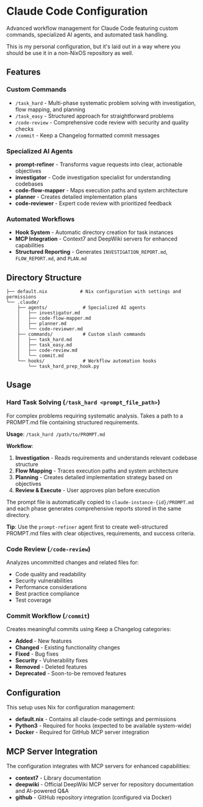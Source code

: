 # Claude Code Configuration

Advanced workflow management for Claude Code featuring custom commands, specialized AI agents, 
and automated task handling.

This is my personal configuration, but it's laid out in a way where you should be use it in a non-NixOS
repository as well.

## Features

### Custom Commands

- `/task_hard` - Multi-phase systematic problem solving with investigation, flow mapping, and planning
- `/task_easy` - Structured approach for straightforward problems
- `/code-review` - Comprehensive code review with security and quality checks  
- `/commit` - Keep a Changelog formatted commit messages

### Specialized AI Agents

- **prompt-refiner** - Transforms vague requests into clear, actionable objectives
- **investigator** - Code investigation specialist for understanding codebases
- **code-flow-mapper** - Maps execution paths and system architecture
- **planner** - Creates detailed implementation plans
- **code-reviewer** - Expert code review with prioritized feedback

### Automated Workflows

- **Hook System** - Automatic directory creation for task instances
- **MCP Integration** - Context7 and DeepWiki servers for enhanced capabilities
- **Structured Reporting** - Generates `INVESTIGATION_REPORT.md`, `FLOW_REPORT.md`, and `PLAN.md`

## Directory Structure

```
├── default.nix            # Nix configuration with settings and permissions
└── .claude/
    ├── agents/             # Specialized AI agents
    │   ├── investigator.md
    │   ├── code-flow-mapper.md
    │   ├── planner.md
    │   └── code-reviewer.md
    ├── commands/           # Custom slash commands
    │   ├── task_hard.md
    │   ├── task_easy.md
    │   ├── code-review.md
    │   └── commit.md
    └── hooks/              # Workflow automation hooks
        └── task_hard_prep_hook.py
```

## Usage

### Hard Task Solving (`/task_hard <prompt_file_path>`)
For complex problems requiring systematic analysis. Takes a path to a PROMPT.md file containing structured requirements.

**Usage**: `/task_hard /path/to/PROMPT.md`

**Workflow**:
1. **Investigation** - Reads requirements and understands relevant codebase structure
2. **Flow Mapping** - Traces execution paths and system architecture  
3. **Planning** - Creates detailed implementation strategy based on objectives
4. **Review & Execute** - User approves plan before execution

The prompt file is automatically copied to `claude-instance-{id}/PROMPT.md` and each phase generates comprehensive reports stored in the same directory.

**Tip**: Use the `prompt-refiner` agent first to create well-structured PROMPT.md files with clear objectives, requirements, and success criteria.

### Code Review (`/code-review`)
Analyzes uncommitted changes and related files for:
- Code quality and readability
- Security vulnerabilities
- Performance considerations
- Best practice compliance
- Test coverage

### Commit Workflow (`/commit`)
Creates meaningful commits using Keep a Changelog categories:
- **Added** - New features
- **Changed** - Existing functionality changes
- **Fixed** - Bug fixes  
- **Security** - Vulnerability fixes
- **Removed** - Deleted features
- **Deprecated** - Soon-to-be removed features

## Configuration

This setup uses Nix for configuration management:
- **default.nix** - Contains all claude-code settings and permissions  
- **Python3** - Required for hooks (expected to be available system-wide)
- **Docker** - Required for GitHub MCP server integration

## MCP Server Integration

The configuration integrates with MCP servers for enhanced capabilities:
- **context7** - Library documentation  
- **deepwiki** - Official DeepWiki MCP server for repository documentation and AI-powered Q&A
- **github** - GitHub repository integration (configured via Docker)